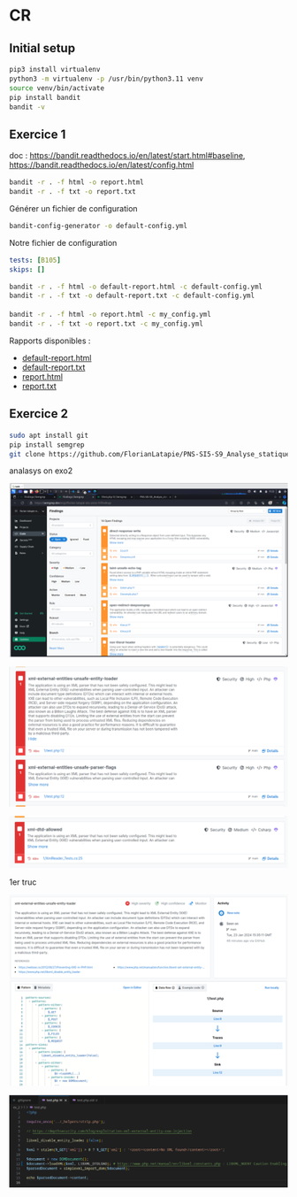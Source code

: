 # CR

## Initial setup

```bash
pip3 install virtualenv
python3 -m virtualenv -p /usr/bin/python3.11 venv
source venv/bin/activate
pip install bandit
bandit -v
```

## Exercice 1

doc : <https://bandit.readthedocs.io/en/latest/start.html#baseline>, <https://bandit.readthedocs.io/en/latest/config.html>

```bash
bandit -r . -f html -o report.html
bandit -r . -f txt -o report.txt
```

Générer un fichier de configuration

```bash
bandit-config-generator -o default-config.yml
```

Notre fichier de configuration

```config.yml
tests: [B105]
skips: []
```

```bash
bandit -r . -f html -o default-report.html -c default-config.yml
bandit -r . -f txt -o default-report.txt -c default-config.yml

bandit -r . -f html -o report.html -c my_config.yml
bandit -r . -f txt -o report.txt -c my_config.yml
```

Rapports disponibles :

- [default-report.html](default-report.html)
- [default-report.txt](default-report.txt)
- [report.html](report.html)
- [report.txt](report.txt)

## Exercice 2

```bash
sudo apt install git
pip install semgrep
git clone https://github.com/FlorianLatapie/PNS-SI5-S9_Analyse_statique_code.git
```

analasys on exo2 

![Alt text](image-1.png)

![Alt text](image-2.png)

![Alt text](image-3.png)

1er truc 

![Alt text](image-4.png)

![Alt text](image-5.png)
